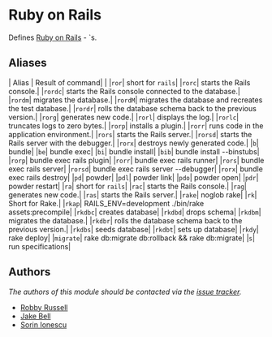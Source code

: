 Ruby on Rails
=============

Defines [Ruby on Rails][1] - `s.

Aliases
-------
| Alias | Result of command|
|
|`ror`| short for `rails`|
|`rorc`| starts the Rails console.|
|`rordc`| starts the Rails console connected to the database.|
|`rordm`| migrates the database.|
|`rordM`| migrates the database and recreates the test database.|
|`rordr`| rolls the database schema back to the previous version.|
|`rorg`| generates new code.|
|`rorl`| displays the log.|
|`rorlc`| truncates logs to zero bytes.|
|`rorp`| installs a plugin.|
|`rorr`| runs code in the application environment.|
|`rors`| starts the Rails server.|
|`rorsd`| starts the Rails server with the debugger.|
|`rorx`| destroys newly generated code.|
|`b`| bundle|
|`be`| bundle exec|
|`bi`| bundle install|
|`bib`| bundle install --binstubs|
|`rorp`| bundle exec rails plugin|
|`rorr`| bundle exec rails runner|
|`rors`| bundle exec rails server|
|`rorsd`| bundle exec rails server --debugger|
|`rorx`| bundle exec rails destroy|
|`pd`| powder|
|`pdl`| powder link|
|`pdo`| powder open|
|`pdr`| powder restart|
|`ra`| short for `rails`|
|`rac`| starts the Rails console.|
|`rag`| generates new code.|
|`ras`| starts the Rails server.|
|`rake`| noglob rake|
|`rk`|  Short for Rake.|
|`rkap`| RAILS_ENV=development ./bin/rake assets:precompile|
|`rkdbc`| creates database|
|`rkdbd`| drops schema|
|`rkdbm`| migrates the database.|
|`rkdbr`| rolls the database schema back to the previous version.|
|`rkdbs`| seeds database|
|`rkdbt`| sets up database|
|`rkdy`| rake deploy|
|`migrate`| rake db:migrate db:rollback && rake db:migrate|
|`s`| run specifications|

Authors
-------

*The authors of this module should be contacted via the [issue tracker][2].*

  - [Robby Russell](https://github.com/robbyrussell)
  - [Jake Bell](https://github.com/theunraveler)
  - [Sorin Ionescu](https://github.com/sorin-ionescu)

[1]: http://rubyonrails.org
[2]: https://github.com/sorin-ionescu/prezto/issues
